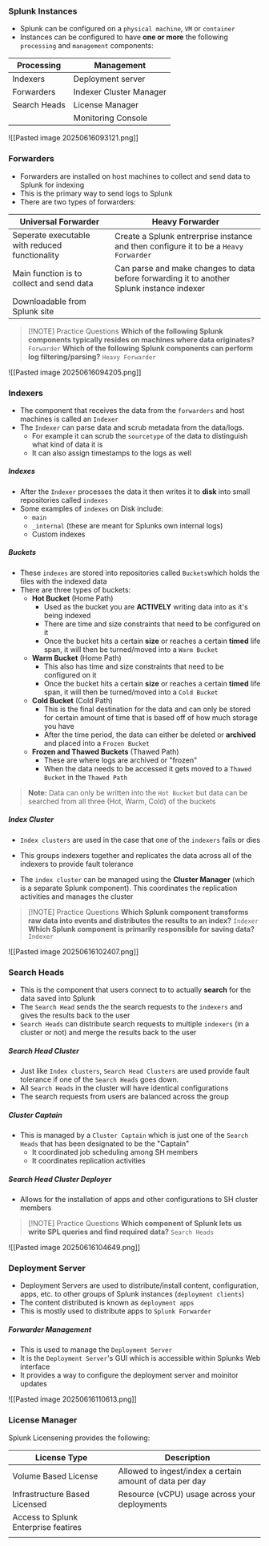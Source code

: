 ### Splunk Instances
- Splunk can be configured on a `physical machine`, `VM` or `container`
- Instances can be configured to have **one or more** the following `processing` and `management` components:

| Processing   | Management              |
| ------------ | ----------------------- |
| Indexers     | Deployment server       |
| Forwarders   | Indexer Cluster Manager |
| Search Heads | License Manager         |
|              | Monitoring Console      |

![[Pasted image 20250616093121.png]]

### Forwarders
- Forwarders are installed on host machines to collect and send data to Splunk for indexing
- This is the primary way to send logs to Splunk
- There are two types of forwarders:

| Universal Forwarder                            | Heavy Forwarder                                                                            |
| ---------------------------------------------- | ------------------------------------------------------------------------------------------ |
| Seperate executable with reduced functionality | Create a Splunk entrerprise instance and then configure it to be a `Heavy Forwarder`       |
| Main function is to collect and send data      | Can parse and make changes to data before forwarding it to another Splunk instance indexer |
| Downloadable from Splunk site                  |                                                                                            |


> [!NOTE] Practice Questions
> **Which of the following Splunk components typically resides on machines where data originates?**
> `Forwarder`
> **Which of the following Splunk components can perform log filtering/parsing?**
> `Heavy Forwarder`

![[Pasted image 20250616094205.png]]
### Indexers
- The component that receives the data from the `forwarders` and host machines is called an `Indexer`
- The `Indexer` can parse data and scrub metadata from the data/logs. 
	- For example it can scrub the `sourcetype` of the data to distinguish what kind of data it is
	- It can also assign timestamps to the logs as well

##### Indexes
- After the `Indexer` processes the data it then writes it to **disk** into small repositories called `indexes`
- Some examples of `indexes` on Disk include:
	- `main`
	- `_internal` (these are meant for Splunks own internal logs)
	- Custom indexes

##### Buckets
- These `indexes` are stored into repositories called `Buckets`which holds the files with the indexed data 
- There are three types of buckets:
	- **Hot Bucket** (Home Path)
		- Used as the bucket you are **ACTIVELY** writing data into as it's being indexed
		-  There are time and size constraints that need to be configured on it
		- Once the bucket hits a certain **size** or reaches a certain **timed** life span, it will then be turned/moved into a `Warm Bucket`
	- **Warm Bucket** (Home Path)
		- This also has time and size constraints that need to be configured on it
		- Once the bucket hits a certain **size** or reaches a certain **timed** life span, it will then be turned/moved into a `Cold Bucket`
	- **Cold Bucket** (Cold Path)
		- This is the final destination for the data and can only be stored for certain amount of time that is based off of how much storage you have
		- After the time period, the data can either be deleted or **archived** and placed into a `Frozen Bucket`
	- **Frozen and Thawed Buckets** (Thawed Path)
		- These are where logs are archived or "frozen"
		- When the data needs to be accessed it gets moved to a `Thawed Bucket` in the `Thawed Path`

> **Note:** Data can only be written into the `Hot Bucket` but data can be searched from all three (Hot, Warm, Cold) of the buckets

##### Index Cluster
- `Index clusters` are used in the case that one of the `indexers` fails or dies
- This groups indexers together and replicates the data across all of the indexers to provide fault tolerance

- The `index cluster` can be managed using the **Cluster Manager** (which is a separate Splunk component). This coordinates the replication activities and manages the cluster

> [!NOTE] Practice Questions
> **Which Splunk component transforms raw data into events and distributes the results to an index?**
> `Indexer`
> **Which Splunk component is primarily responsible for saving data?**
> `Indexer`


![[Pasted image 20250616102407.png]]

### Search Heads
- This is the component that users connect to to actually **search** for the data saved into Splunk
- The `Search Head` sends the the search requests to the `indexers` and gives the results back to the user
- `Search Heads` can distribute search requests to multiple `indexers` (in a cluster or not) and merge the results back to the user

##### Search Head Cluster
- Just like `Index clusters`, `Search Head Clusters` are used provide fault tolerance if one of the `Search Heads` goes down.
- All `Search Heads` in the cluster will have identical configurations
- The search requests from users are balanced across the group
##### Cluster Captain
- This is managed by a `Cluster Captain` which is just one of the `Search Heads` that has been designated to be the "Captain"
	- It coordinated job scheduling among SH members
	- It coordinates replication activities
##### Search Head Cluster Deployer
- Allows for the installation of apps and other configurations to SH cluster members

> [!NOTE] Practice Questions
> **Which component of Splunk lets us write SPL queries and find required data?**
> `Search Heads`

![[Pasted image 20250616104649.png]]
### Deployment Server
- Deployment Servers are used to distribute/install content, configuration, apps, etc. to other groups of Splunk instances (`deployment clients`)
- The content distributed is known as `deployment apps`
- This is mostly used to distribute apps to `Splunk Forwarder`

##### Forwarder Management
- This is used to manage the `Deployment Server`
- It is the `Deployment Server`'s GUI which is accessible within Splunks Web interface
- It provides a way to configure the deployment server and moinitor updates

![[Pasted image 20250616110613.png]]
### License Manager

Splunk Licensening provides the following:

| License Type                         | Description                                              |
| ------------------------------------ | -------------------------------------------------------- |
| Volume Based License                 | Allowed to ingest/index a certain amount of data per day |
| Infrastructure Based Licensed        | Resource (vCPU) usage across your deployments            |
| Access to Splunk Enterprise featires |                                                          |
|                                      |                                                          |
